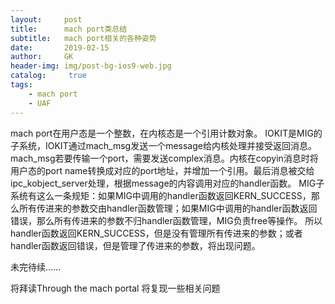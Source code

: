 ```yaml
---
layout:     post
title:      mach port类总结
subtitle:   mach port相关的各种姿势 
date:       2019-02-15
author:     GK
header-img: img/post-bg-ios9-web.jpg
catalog: 	 true
tags:
    - mach port
    - UAF
---
```


mach port在用户态是一个整数，在内核态是一个引用计数对象。
IOKIT是MIG的子系统，IOKIT通过mach_msg发送一个message给内核处理并接受返回消息。mach_msg若要传输一个port，需要发送complex消息。内核在copyin消息时将用户态的port name转换成对应的port地址，并增加一个引用。最后消息被交给ipc_kobject_server处理，根据message的内容调用对应的handler函数。
MIG子系统有这么一条规矩：如果MIG中调用的handler函数返回KERN_SUCCESS，那么所有传进来的参数交由handler函数管理；如果MIG中调用的handler函数返回错误，那么所有传进来的参数不归handler函数管理，MIG负责free等操作。
所以handler函数返回KERN_SUCCESS，但是没有管理所有传进来的参数；或者handler函数返回错误，但是管理了传进来的参数，将出现问题。

未完待续……

将拜读Through the mach portal
将复现一些相关问题
